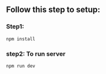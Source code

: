## Follow this step to setup:

### Step1:
```
npm install
```
### step2: To run server
```
npm run dev
```
